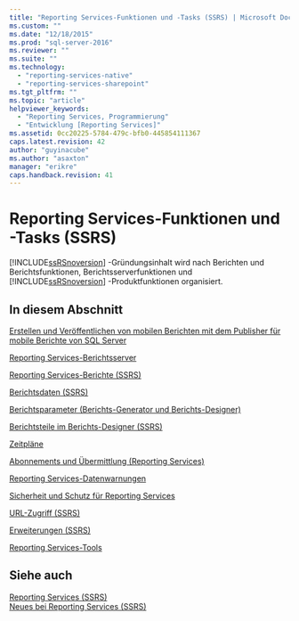 ```yaml
---
title: "Reporting Services-Funktionen und -Tasks (SSRS) | Microsoft Docs"
ms.custom: ""
ms.date: "12/18/2015"
ms.prod: "sql-server-2016"
ms.reviewer: ""
ms.suite: ""
ms.technology: 
  - "reporting-services-native"
  - "reporting-services-sharepoint"
ms.tgt_pltfrm: ""
ms.topic: "article"
helpviewer_keywords: 
  - "Reporting Services, Programmierung"
  - "Entwicklung [Reporting Services]"
ms.assetid: 0cc20225-5784-479c-bfb0-445854111367
caps.latest.revision: 42
author: "guyinacube"
ms.author: "asaxton"
manager: "erikre"
caps.handback.revision: 41
---
```

# Reporting Services-Funktionen und -Tasks (SSRS)
  [!INCLUDE[ssRSnoversion](../includes/ssrsnoversion-md.md)] -Gründungsinhalt wird nach Berichten und Berichtsfunktionen, Berichtsserverfunktionen und [!INCLUDE[ssRSnoversion](../includes/ssrsnoversion-md.md)] -Produktfunktionen organisiert.  
  
## In diesem Abschnitt  
 [Erstellen und Veröffentlichen von mobilen Berichten mit dem Publisher für mobile Berichte von SQL Server](../reporting-services/mobile-reports/create-mobile-reports-with-sql-server-mobile-report-publisher.md)  
  
 [Reporting Services-Berichtsserver](../reporting-services/report-server-sharepoint/reporting-services-berichtsserver.md)  
  
 [Reporting Services-Berichte &#40;SSRS&#41;](../reporting-services/reports/reporting-services-reports-ssrs.md)  
  
 [Berichtsdaten &#40;SSRS&#41;](../reporting-services/report-data/report-data-ssrs.md)  
  
 [Berichtsparameter &#40;Berichts-Generator und Berichts-Designer&#41;](../reporting-services/report-design/report-parameters-report-builder-and-report-designer.md)  
  
 [Berichtsteile im Berichts-Designer &#40;SSRS&#41;](../reporting-services/report-design/report-parts-in-report-designer-ssrs.md)  
  
 [Zeitpläne](../reporting-services/subscriptions/schedules.md)  
  
 [Abonnements und Übermittlung &#40;Reporting Services&#41;](../reporting-services/subscriptions/subscriptions-and-delivery-reporting-services.md)  
  
 [Reporting Services-Datenwarnungen](../reporting-services/reporting-services-data-alerts.md)  
  
 [Sicherheit und Schutz für Reporting Services](../reporting-services/security/reporting-services-security-and-protection.md)  
  
 [URL-Zugriff &#40;SSRS&#41;](../reporting-services/url-access-ssrs.md)  
  
 [Erweiterungen &#40;SSRS&#41;](../reporting-services/extensions-ssrs.md)  
  
 [Reporting Services-Tools](../reporting-services/tools/reporting-services-tools.md)  
  
## Siehe auch  
 [Reporting Services &#40;SSRS&#41;](../reporting-services/reporting-services-ssrs.md)   
 [Neues bei Reporting Services &#40;SSRS&#41;](../Topic/What's%20New%20in%20Reporting%20Services%20\(SSRS\).md)  
  
  
